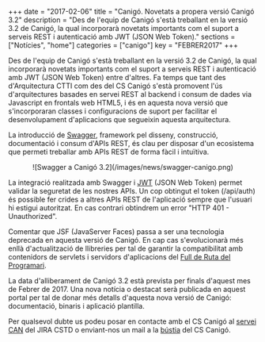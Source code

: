 +++
date        = "2017-02-06"
title       = "Canigó. Novetats a propera versió Canigó 3.2"
description = "Des de l'equip de Canigó s'està treballant en la versió 3.2 de Canigó, la qual incorporarà novetats importants com el suport a serveis REST i autenticació amb JWT (JSON Web Token)."
sections    = ["Notícies", "home"]
categories  = ["canigo"]
key         = "FEBRER2017"
+++

Des de l'equip de Canigó s'està treballant en la versió 3.2 de Canigó, la qual incorporarà novetats importants com el suport a serveis REST i autenticació amb JWT (JSON Web Token) entre d'altres. Fa temps que tant des d'Arquitectura CTTI com des del CS Canigó s'està promovent l'ús d'arquitectures basades en servei REST al backend i consum de dades via Javascript en frontals web HTML5, i és en aquesta nova versió que s'incorporaran classes i configuracions de suport per facilitar el desenvolupament d'aplicacions que segueixin aquesta arquitectura.

La introducció de [Swagger](http://swagger.io/), framework pel disseny, construcció, documentació i consum d'APIs REST, és clau per disposar d'un ecosistema que permeti treballar amb APIs REST de forma fàcil i intuïtiva.

<center>![Swagger a Canigó 3.2](/images/news/swagger-canigo.png)</center>

La integració realitzada amb Swagger i [JWT](https://jwt.io/) (JSON Web Token) permet validar la seguretat de les nostres APIs. Un cop obtingut el token (/api/auth) és possible fer crides a altres APIs REST de l'aplicació sempre que l'usuari hi estigui autoritzat. En cas contrari obtindrem un error "HTTP 401 - Unauthorized".

Comentar que JSF (JavaServer Faces) passa a ser una tecnologia deprecada en aquesta versió de Canigó. En cap cas s'evolucionarà més enllà d'actualització de llibreries per tal de garantir la compatibilitat amb contenidors de servlets i servidors d'aplicacions del [Full de Ruta del Programari](https://portic.ctti.gencat.cat/les_TIC/Normativa/arquitectura/Documents/Full%20de%20Ruta%20del%20Programari.pdf).

La data d'alliberament de Canigó 3.2 està prevista per finals d'aquest mes de Febrer de 2017. Una nova notícia o destacat serà publicada en aquest portal per tal de donar més detalls d'aquesta nova versió de Canigó: documentació, binaris i aplicació plantilla.

Per qualsevol dubte us podeu posar en contacte amb el CS Canigó al [servei CAN](https://cstd.ctti.gencat.cat/jiracstd/browse/CAN) del JIRA CSTD o enviant-nos un mail a la [bústia](oficina-tecnica.canigo.ctti@gencat.cat) del CS Canigó.